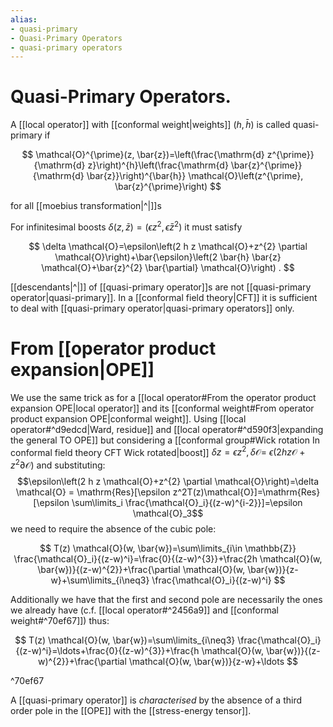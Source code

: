 ```yaml
---
alias:
- quasi-primary
- Quasi-Primary Operators
- quasi-primary operators
---
```

# Quasi-Primary Operators.
A [[local operator]] with [[conformal weight|weights]] $(h, \bar{h})$ is called quasi-primary if

$$
\mathcal{O}^{\prime}(z, \bar{z})=\left(\frac{\mathrm{d} z^{\prime}}{\mathrm{d} z}\right)^{h}\left(\frac{\mathrm{d} \bar{z}^{\prime}}{\mathrm{d} \bar{z}}\right)^{\bar{h}} \mathcal{O}\left(z^{\prime}, \bar{z}^{\prime}\right)
$$

for all [[moebius transformation|^|]]s


For infinitesimal boosts $\delta(z, \bar{z})=\left(\epsilon z^{2}, \bar{\epsilon} \bar{z}^{2}\right)$ it must satisfy

$$
\delta \mathcal{O}=\epsilon\left(2 h z \mathcal{O}+z^{2} \partial \mathcal{O}\right)+\bar{\epsilon}\left(2 \bar{h} \bar{z} \mathcal{O}+\bar{z}^{2} \bar{\partial} \mathcal{O}\right) .
$$

[[descendants|^|]] of [[quasi-primary operator]]s are not [[quasi-primary operator|quasi-primary]]. In a [[conformal field theory|CFT]] it is sufficient to deal with [[quasi-primary operator|quasi-primary operators]] only.


# From [[operator product expansion|OPE]]

We use the same trick as for a [[local operator#From the operator product expansion OPE|local operator]] and its [[conformal weight#From operator product expansion OPE|conformal weight]]. Using [[local operator#^d9edcd|Ward, residue]] and [[local operator#^d590f3|expanding the general TO OPE]] but considering  a [[conformal group#Wick rotation In conformal field theory CFT Wick rotated|boost]] $\delta z=\epsilon z^{2}, \delta \mathcal{O}=$ $\epsilon\left(2 h z \mathcal{O}+z^{2} \partial \mathcal{O}\right)$ and substituting:
$$\epsilon\left(2 h z \mathcal{O}+z^{2} \partial \mathcal{O}\right)=\delta \mathcal{O} = \mathrm{Res}[\epsilon z^2T(z)\mathcal{O}]=\mathrm{Res}[\epsilon \sum\limits_i \frac{\mathcal{O}_i}{(z-w)^{i-2}}]=\epsilon \mathcal{O}_3$$we need to require the absence of the cubic pole:

$$
T(z) \mathcal{O}(w, \bar{w})=\sum\limits_{i\in \mathbb{Z}} \frac{\mathcal{O}_i}{(z-w)^i}=\frac{0}{(z-w)^{3}}+\frac{2h \mathcal{O}(w, \bar{w})}{(z-w)^{2}}+\frac{\partial \mathcal{O}(w, \bar{w})}{z-w}+\sum\limits_{i\neq3} \frac{\mathcal{O}_i}{(z-w)^i}
$$


Additionally we have that the first and second pole are necessarily the ones we already have (c.f. [[local operator#^2456a9]] and [[conformal weight#^70ef67]]) thus: 

$$
T(z) \mathcal{O}(w, \bar{w})=\sum\limits_{i\neq3} \frac{\mathcal{O}_i}{(z-w)^i}=\ldots+\frac{0}{(z-w)^{3}}+\frac{h \mathcal{O}(w, \bar{w})}{(z-w)^{2}}+\frac{\partial \mathcal{O}(w, \bar{w})}{z-w}+\ldots
$$


^70ef67

A [[quasi-primary operator]] is *characterised* by the absence of a third order pole in the [[OPE]] with the [[stress-energy tensor]].

